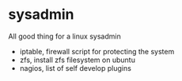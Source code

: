 sysadmin
========

All good thing for a linux sysadmin

- iptable, firewall script for protecting the system
- zfs, install zfs filesystem on ubuntu
- nagios, list of self develop plugins
